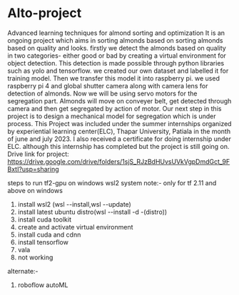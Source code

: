 # Alto-project
Advanced learning techniques for almond sorting and optimization
It is an ongoing project which aims in sorting almonds based on
sorting almonds based on quality and looks. firstly we detect the
almonds based on quality in two categories- either good or bad by
creating a virtual environment for object detection. This detection
is made possible through python libraries such as yolo and
tensorflow. we created our own dataset and labelled it for training model. Then we transfer this model it into raspberry pi. we used raspberry
pi 4 and global shutter camera along with camera lens for detection of almonds. Now we will be using servo motors for the segregation part. Almonds will move on conveyer belt, get detected through
camera and then get segregated by action of motor. Our next step in this project is to design a mechanical model for segregation which is under process. This Project was included under the summer internships organized
by experiential learning center(ELC), Thapar University, Patiala in
the month of june and july 2023. I also received a certificate for doing internship under ELC. although this internship has completed
but the project is still going on. 
Drive link for project: https://drive.google.com/drive/folders/1sjS_RJzBdHUvsUVkVgpDmdGct_9FBxtI?usp=sharing


steps to run tf2-gpu on windows wsl2 system
note:- only for tf 2.11 and above on windows

1. install wsl2 (wsl --install,wsl --update)
2. install latest ubuntu distro(wsl --install -d -(distro))
3. install cuda toolkit
4. create and activate virtual environment
5. install cuda and cdnn
6. install tensorflow 
7. vala
8. not working


alternate:-
1. roboflow autoML
